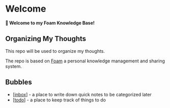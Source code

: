 # Welcome

**👋 Welcome to my Foam Knowledge Base!**

## Organizing My Thoughts

This repo will be used to organize my thoughts.

The repo is based on [Foam](https://foambubble.github.io/foam/) a personal knowledge management and sharing system.

## Bubbles

- [[inbox]] - a place to write down quick notes to be categorized later
- [[todo]] - a place to keep track of things to do

[//begin]: # "Autogenerated link references for markdown compatibility"
[inbox]: inbox.md "Inbox"
[todo]: todo.md "Todo"
[//end]: # "Autogenerated link references"
